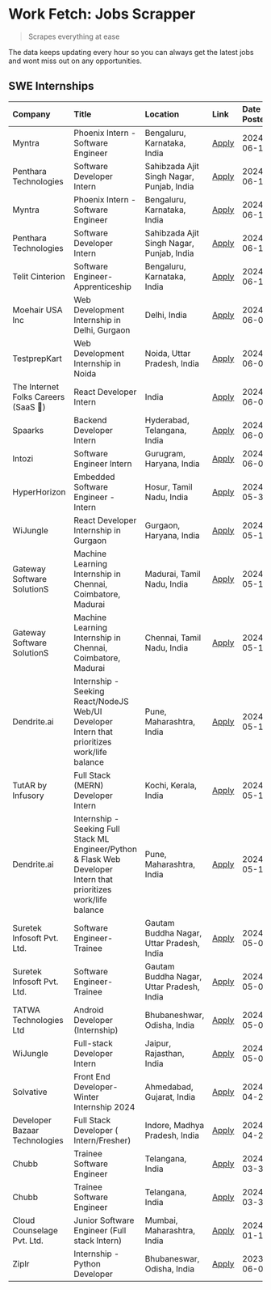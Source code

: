 # Work Fetch: Jobs Scrapper
> Scrapes everything at ease

The data keeps updating every hour so you can always get the latest jobs and wont miss out on any opportunities.

## SWE Internships
<!--START_SECTION:workfetch-->
| Company                             | Title                                                                                                              | Location                                  | Link                                                                                                                                                                                                                                                                                                                           | Date Posted   |
|:------------------------------------|:-------------------------------------------------------------------------------------------------------------------|:------------------------------------------|:-------------------------------------------------------------------------------------------------------------------------------------------------------------------------------------------------------------------------------------------------------------------------------------------------------------------------------|:--------------|
| Myntra                              | Phoenix Intern - Software Engineer                                                                                 | Bengaluru, Karnataka, India               | [Apply](https://in.linkedin.com/jobs/view/phoenix-intern-software-engineer-at-myntra-3947244832?position=6&pageNum=0&refId=lpxDob7CZAe2TSiuprj32g%3D%3D&trackingId=Tk8%2FUasn%2BUd8SRE8CW2WOQ%3D%3D&trk=public_jobs_jserp-result_search-card)                                                                                  | 2024-06-12    |
| Penthara Technologies               | Software Developer Intern                                                                                          | Sahibzada Ajit Singh Nagar, Punjab, India | [Apply](https://in.linkedin.com/jobs/view/software-developer-intern-at-penthara-technologies-3948353453?position=10&pageNum=0&refId=lpxDob7CZAe2TSiuprj32g%3D%3D&trackingId=25Druvc3tSao3sm64kxYig%3D%3D&trk=public_jobs_jserp-result_search-card)                                                                             | 2024-06-12    |
| Myntra                              | Phoenix Intern - Software Engineer                                                                                 | Bengaluru, Karnataka, India               | [Apply](https://in.linkedin.com/jobs/view/phoenix-intern-software-engineer-at-myntra-3947244832?position=7&pageNum=2&refId=6onIvv0%2BJs%2BWTd7RgB6APw%3D%3D&trackingId=Yo9eqLqp3JdrIk55RgWhQA%3D%3D&trk=public_jobs_jserp-result_search-card)                                                                                  | 2024-06-12    |
| Penthara Technologies               | Software Developer Intern                                                                                          | Sahibzada Ajit Singh Nagar, Punjab, India | [Apply](https://in.linkedin.com/jobs/view/software-developer-intern-at-penthara-technologies-3948353453?position=9&pageNum=5&refId=hpDeUihqRoCTfHvErjEEzA%3D%3D&trackingId=cu9Y3YQAK1eP1vneLP38FA%3D%3D&trk=public_jobs_jserp-result_search-card)                                                                              | 2024-06-12    |
| Telit Cinterion                     | Software Engineer- Apprenticeship                                                                                  | Bengaluru, Karnataka, India               | [Apply](https://in.linkedin.com/jobs/view/software-engineer-apprenticeship-at-telit-cinterion-3946435860?position=4&pageNum=7&refId=AcjMrOPSnDeFASEctnHZLA%3D%3D&trackingId=Cem754xODpW0urMwLHVOdA%3D%3D&trk=public_jobs_jserp-result_search-card)                                                                             | 2024-06-11    |
| Moehair USA Inc                     | Web Development Internship in Delhi, Gurgaon                                                                       | Delhi, India                              | [Apply](https://in.linkedin.com/jobs/view/web-development-internship-in-delhi-gurgaon-at-moehair-usa-inc-3944609201?position=6&pageNum=7&refId=AcjMrOPSnDeFASEctnHZLA%3D%3D&trackingId=wnztOd5%2FlYd%2FjLGWUVLp%2FA%3D%3D&trk=public_jobs_jserp-result_search-card)                                                            | 2024-06-06    |
| TestprepKart                        | Web Development Internship in Noida                                                                                | Noida, Uttar Pradesh, India               | [Apply](https://in.linkedin.com/jobs/view/web-development-internship-in-noida-at-testprepkart-3943708074?position=3&pageNum=2&refId=6onIvv0%2BJs%2BWTd7RgB6APw%3D%3D&trackingId=PTlnrq62ulBcRqJy8764rQ%3D%3D&trk=public_jobs_jserp-result_search-card)                                                                         | 2024-06-05    |
| The Internet Folks Careers (SaaS 🚀) | React Developer Intern                                                                                             | India                                     | [Apply](https://in.linkedin.com/jobs/view/react-developer-intern-at-the-internet-folks-careers-saas-%F0%9F%9A%80-3938662539?position=5&pageNum=5&refId=hpDeUihqRoCTfHvErjEEzA%3D%3D&trackingId=9ko0br%2FxgHsjVnvnJqSWKQ%3D%3D&trk=public_jobs_jserp-result_search-card)                                                        | 2024-06-03    |
| Spaarks                             | Backend Developer Intern                                                                                           | Hyderabad, Telangana, India               | [Apply](https://in.linkedin.com/jobs/view/backend-developer-intern-at-spaarks-3940474283?position=3&pageNum=0&refId=lpxDob7CZAe2TSiuprj32g%3D%3D&trackingId=NY59zuGNODttzfKrz5XOUA%3D%3D&trk=public_jobs_jserp-result_search-card)                                                                                             | 2024-06-01    |
| Intozi                              | Software Engineer Intern                                                                                           | Gurugram, Haryana, India                  | [Apply](https://in.linkedin.com/jobs/view/software-engineer-intern-at-intozi-3938068044?position=10&pageNum=7&refId=AcjMrOPSnDeFASEctnHZLA%3D%3D&trackingId=eDkpxjq8etJ5191z7qRUgQ%3D%3D&trk=public_jobs_jserp-result_search-card)                                                                                             | 2024-06-01    |
| HyperHorizon                        | Embedded Software Engineer - Intern                                                                                | Hosur, Tamil Nadu, India                  | [Apply](https://in.linkedin.com/jobs/view/embedded-software-engineer-intern-at-hyperhorizon-3938926759?position=2&pageNum=7&refId=AcjMrOPSnDeFASEctnHZLA%3D%3D&trackingId=up2KNa87bGq9%2Bunvl1YRiQ%3D%3D&trk=public_jobs_jserp-result_search-card)                                                                             | 2024-05-30    |
| WiJungle                            | React Developer Internship in Gurgaon                                                                              | Gurgaon, Haryana, India                   | [Apply](https://in.linkedin.com/jobs/view/react-developer-internship-in-gurgaon-at-wijungle-3929891316?position=9&pageNum=2&refId=6onIvv0%2BJs%2BWTd7RgB6APw%3D%3D&trackingId=rtDk3WDLpOm3Np64xleoDw%3D%3D&trk=public_jobs_jserp-result_search-card)                                                                           | 2024-05-18    |
| Gateway Software SolutionS          | Machine Learning Internship in Chennai, Coimbatore, Madurai                                                        | Madurai, Tamil Nadu, India                | [Apply](https://in.linkedin.com/jobs/view/machine-learning-internship-in-chennai-coimbatore-madurai-at-gateway-software-solutions-3929185531?position=7&pageNum=5&refId=hpDeUihqRoCTfHvErjEEzA%3D%3D&trackingId=Z6gNYU2MLFQ%2FZxUVVZszoA%3D%3D&trk=public_jobs_jserp-result_search-card)                                       | 2024-05-17    |
| Gateway Software SolutionS          | Machine Learning Internship in Chennai, Coimbatore, Madurai                                                        | Chennai, Tamil Nadu, India                | [Apply](https://in.linkedin.com/jobs/view/machine-learning-internship-in-chennai-coimbatore-madurai-at-gateway-software-solutions-3929184944?position=8&pageNum=5&refId=hpDeUihqRoCTfHvErjEEzA%3D%3D&trackingId=T1DIImMqq4Iw7PJ%2BxTYcoQ%3D%3D&trk=public_jobs_jserp-result_search-card)                                       | 2024-05-17    |
| Dendrite.ai                         | Internship - Seeking React/NodeJS Web/UI Developer Intern that prioritizes work/life balance                       | Pune, Maharashtra, India                  | [Apply](https://in.linkedin.com/jobs/view/internship-seeking-react-nodejs-web-ui-developer-intern-that-prioritizes-work-life-balance-at-dendrite-ai-3926195555?position=7&pageNum=0&refId=lpxDob7CZAe2TSiuprj32g%3D%3D&trackingId=FQhX3pXsb3JAOZh%2Bx0UIQw%3D%3D&trk=public_jobs_jserp-result_search-card)                     | 2024-05-15    |
| TutAR by Infusory                   | Full Stack (MERN) Developer Intern                                                                                 | Kochi, Kerala, India                      | [Apply](https://in.linkedin.com/jobs/view/full-stack-mern-developer-intern-at-tutar-by-infusory-3926190396?position=10&pageNum=2&refId=6onIvv0%2BJs%2BWTd7RgB6APw%3D%3D&trackingId=pnHIToaQVYdmegJ3WRdRRg%3D%3D&trk=public_jobs_jserp-result_search-card)                                                                      | 2024-05-15    |
| Dendrite.ai                         | Internship - Seeking Full Stack ML Engineer/Python & Flask Web Developer Intern that prioritizes work/life balance | Pune, Maharashtra, India                  | [Apply](https://in.linkedin.com/jobs/view/internship-seeking-full-stack-ml-engineer-python-flask-web-developer-intern-that-prioritizes-work-life-balance-at-dendrite-ai-3926194600?position=8&pageNum=7&refId=AcjMrOPSnDeFASEctnHZLA%3D%3D&trackingId=XVnoEDhfTVlIo%2Fq1stnnzA%3D%3D&trk=public_jobs_jserp-result_search-card) | 2024-05-15    |
| Suretek Infosoft Pvt. Ltd.          | Software Engineer-Trainee                                                                                          | Gautam Buddha Nagar, Uttar Pradesh, India | [Apply](https://in.linkedin.com/jobs/view/software-engineer-trainee-at-suretek-infosoft-pvt-ltd-3916999948?position=5&pageNum=0&refId=lpxDob7CZAe2TSiuprj32g%3D%3D&trackingId=s4%2FSO8L6y21FtEjK81HY%2Fw%3D%3D&trk=public_jobs_jserp-result_search-card)                                                                       | 2024-05-04    |
| Suretek Infosoft Pvt. Ltd.          | Software Engineer-Trainee                                                                                          | Gautam Buddha Nagar, Uttar Pradesh, India | [Apply](https://in.linkedin.com/jobs/view/software-engineer-trainee-at-suretek-infosoft-pvt-ltd-3916999948?position=2&pageNum=2&refId=6onIvv0%2BJs%2BWTd7RgB6APw%3D%3D&trackingId=%2F2QDL5LoIbpB1hGgzjmh5A%3D%3D&trk=public_jobs_jserp-result_search-card)                                                                     | 2024-05-04    |
| TATWA Technologies Ltd              | Android Developer (Internship)                                                                                     | Bhubaneshwar, Odisha, India               | [Apply](https://in.linkedin.com/jobs/view/android-developer-internship-at-tatwa-technologies-ltd-3916999962?position=5&pageNum=7&refId=AcjMrOPSnDeFASEctnHZLA%3D%3D&trackingId=9sP0ucjjFFG4RL%2BZwQldJA%3D%3D&trk=public_jobs_jserp-result_search-card)                                                                        | 2024-05-04    |
| WiJungle                            | Full-stack Developer Intern                                                                                        | Jaipur, Rajasthan, India                  | [Apply](https://in.linkedin.com/jobs/view/full-stack-developer-intern-at-wijungle-3912864543?position=6&pageNum=5&refId=hpDeUihqRoCTfHvErjEEzA%3D%3D&trackingId=1KzPsb%2FgdQaXnBe8j6GGow%3D%3D&trk=public_jobs_jserp-result_search-card)                                                                                       | 2024-05-01    |
| Solvative                           | Front End Developer-Winter Internship 2024                                                                         | Ahmedabad, Gujarat, India                 | [Apply](https://in.linkedin.com/jobs/view/front-end-developer-winter-internship-2024-at-solvative-3934780854?position=5&pageNum=2&refId=6onIvv0%2BJs%2BWTd7RgB6APw%3D%3D&trackingId=1KMqszMQlombu8fOLJrkhA%3D%3D&trk=public_jobs_jserp-result_search-card)                                                                     | 2024-04-29    |
| Developer Bazaar Technologies       | Full Stack Developer ( Intern/Fresher)                                                                             | Indore, Madhya Pradesh, India             | [Apply](https://in.linkedin.com/jobs/view/full-stack-developer-intern-fresher-at-developer-bazaar-technologies-3911563564?position=3&pageNum=7&refId=AcjMrOPSnDeFASEctnHZLA%3D%3D&trackingId=MC%2BWhk15MS%2FrYuLKfxsJSg%3D%3D&trk=public_jobs_jserp-result_search-card)                                                        | 2024-04-26    |
| Chubb                               | Trainee Software Engineer                                                                                          | Telangana, India                          | [Apply](https://in.linkedin.com/jobs/view/trainee-software-engineer-at-chubb-3909641440?position=4&pageNum=0&refId=lpxDob7CZAe2TSiuprj32g%3D%3D&trackingId=n%2FbAumfGSKnm4Qt2ScRlLQ%3D%3D&trk=public_jobs_jserp-result_search-card)                                                                                            | 2024-03-30    |
| Chubb                               | Trainee Software Engineer                                                                                          | Telangana, India                          | [Apply](https://in.linkedin.com/jobs/view/trainee-software-engineer-at-chubb-3909641440?position=1&pageNum=2&refId=6onIvv0%2BJs%2BWTd7RgB6APw%3D%3D&trackingId=2wJcSAJmTHQ67keNIjIaww%3D%3D&trk=public_jobs_jserp-result_search-card)                                                                                          | 2024-03-30    |
| Cloud Counselage Pvt. Ltd.          | Junior Software Engineer (Full stack Intern)                                                                       | Mumbai, Maharashtra, India                | [Apply](https://in.linkedin.com/jobs/view/junior-software-engineer-full-stack-intern-at-cloud-counselage-pvt-ltd-3803132814?position=8&pageNum=2&refId=6onIvv0%2BJs%2BWTd7RgB6APw%3D%3D&trackingId=lwS4f3JOTH%2Bq48XokduaSQ%3D%3D&trk=public_jobs_jserp-result_search-card)                                                    | 2024-01-11    |
| Ziplr                               | Internship - Python Developer                                                                                      | Bhubaneswar, Odisha, India                | [Apply](https://in.linkedin.com/jobs/view/internship-python-developer-at-ziplr-3645677592?position=7&pageNum=7&refId=AcjMrOPSnDeFASEctnHZLA%3D%3D&trackingId=8RGuK3T404JbnVq9Yk5wnQ%3D%3D&trk=public_jobs_jserp-result_search-card)                                                                                            | 2023-06-02    |
<!--END_SECTION:workfetch-->
